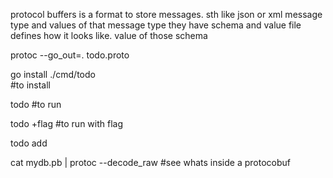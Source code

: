 protocol buffers is a format to store messages. sth like json or xml
message type and values of that message type
they have schema and value
file defines how it looks like. value of those schema

protoc --go_out=. todo.proto

go install ./cmd/todo  
#to install

todo
#to run

todo +flag
#to run with flag

todo add <text>

cat mydb.pb | protoc --decode_raw
#see whats inside a protocobuf